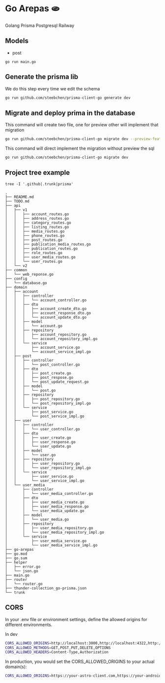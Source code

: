 # Go Arepas 🫓 

Golang Prisma Postgresql Railway


## Models

- post

`go run main.go`

## Generate the prisma lib

We do this step every time we edit the schema

```bash
go run github.com/steebchen/prisma-client-go generate dev
```

## Migrate and deploy prima in the database

This command will create two file, one for preview other will implement that migration

```bash
go run github.com/steebchen/prisma-client-go migrate dev --preview-feature --create-only
```

This command will direct implement the migration without preview the sql

```bash
go run github.com/steebchen/prisma-client-go migrate dev
```

## Project tree example

`tree -I '.github|.trunk|prisma'`

```tree
.
├── README.md
├── TODO.md
├── api
│   ├── v1
│   │   ├── account_routes.go
│   │   ├── address_routes.go
│   │   ├── category_routes.go
│   │   ├── listing_routes.go
│   │   ├── media_routes.go
│   │   ├── phone_routes.go
│   │   ├── post_routes.go
│   │   ├── publication_media_routes.go
│   │   ├── publication_routes.go
│   │   ├── role_routes.go
│   │   ├── user_media_routes.go
│   │   └── user_routes.go
│   └── v2
├── common
│   └── web_reponse.go
├── config
│   └── database.go
├── domain
│   ├── account
│   │   ├── controller
│   │   │   └── account_controller.go
│   │   ├── dto
│   │   │   ├── account_create_dto.go
│   │   │   ├── account_response_dto.go
│   │   │   └── account_update_dto.go
│   │   ├── model
│   │   │   └── account.go
│   │   ├── repository
│   │   │   ├── account_repository.go
│   │   │   └── account_repository_impl.go
│   │   └── service
│   │       ├── account_service.go
│   │       └── account_service_impl.go
│   ├── post
│   │   ├── controller
│   │   │   └── post_controller.go
│   │   ├── dto
│   │   │   ├── post_create.go
│   │   │   ├── post_respose.go
│   │   │   └── post_update_request.go
│   │   ├── model
│   │   │   └── post.go
│   │   ├── repository
│   │   │   ├── post_repository.go
│   │   │   └── post_repository_impl.go
│   │   └── service
│   │       ├── post_service.go
│   │       └── post_service_impl.go
│   ├── user
│   │   ├── controller
│   │   │   └── user_controller.go
│   │   ├── dto
│   │   │   ├── user_create.go
│   │   │   ├── user_response.go
│   │   │   └── user_update.go
│   │   ├── model
│   │   │   └── user.go
│   │   ├── repository
│   │   │   ├── user_repository.go
│   │   │   └── user_repository_impl.go
│   │   └── service
│   │       ├── user_service.go
│   │       └── user_service_impl.go
│   └── user_media
│       ├── controller
│       │   └── user_media_controller.go
│       ├── dto
│       │   ├── user_media_create.go
│       │   ├── user_media_response.go
│       │   └── user_media_update.go
│       ├── model
│       │   └── user_media.go
│       ├── repository
│       │   ├── user_media_repository.go
│       │   └── user_media_repository_impl.go
│       └── service
│           ├── user_media_service.go
│           └── user_media_service_impl.go
├── go-arepas
├── go.mod
├── go.sum
├── helper
│   ├── error.go
│   └── json.go
├── main.go
├── router
│   └── router.go
├── thunder-collection_go-prisma.json
└── trunk
```


## CORS

In your .env file or environment settings, define the allowed origins for different environments.

In dev

```bash
CORS_ALLOWED_ORIGINS=http://localhost:3000,http://localhost:4322,http://localhost:8080
CORS_ALLOWED_METHODS=GET,POST,PUT,DELETE,OPTIONS
CORS_ALLOWED_HEADERS=Content-Type,Authorization
```

In production, you would set the CORS_ALLOWED_ORIGINS to your actual domain(s):

```bash
CORS_ALLOWED_ORIGINS=https://your-astro-client.com,https://your-android-client.com,https://your-ios-client.com
```
